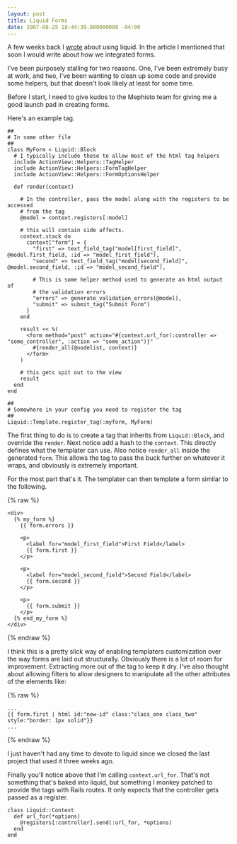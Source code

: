 ```yaml
---
layout: post
title: Liquid Forms
date: 2007-08-25 18:44:39.000000000 -04:00
---
```

A few weeks back I [wrote](/2007/8/liquids-leaking-from-a-developer) about using liquid. In the article I mentioned that soon I would write about how we integrated forms.

I've been purposely stalling for two reasons. One, I've been extremely busy at work, and two, I've been wanting to clean up some code and provide some helpers, but that doesn't look likely at least for some time.

Before I start, I need to give kudos to the Mephisto team for giving me a good launch pad in creating forms.

Here's an example tag.

    ##
    # In some other file
    ##
    class MyForm < Liquid::Block
      # I typically include these to allow most of the html tag helpers
      include ActionView::Helpers::TagHelper
      include ActionView::Helpers::FormTagHelper
      include ActionView::Helpers::FormOptionsHelper

      def render(context)

        # In the controller, pass the model along with the registers to be accessed
        # from the tag
        @model = context.registers[:model]

        # this will contain side affects.
        context.stack do
          context["form"] = {
            "first" => text_field_tag("model[first_field]", @model.first_field, :id => "model_first_field"),
            "second" => text_field_tag("model[second_field]", @model.second_field, :id => "model_second_field"),

            # This is some helper method used to generate an html output of
            # the validation errors
            "errors" => generate_validation_errors(@model),
            "submit" => submit_tag("Submit Form")
          }
        end

        result << %(
          <form method="post" action="#{context.url_for(:controller => "some_controller", :action => "some_action")}"
            #{render_all(@nodelist, context)}
          </form>
        )

        # this gets spit out to the view
        result
      end
    end

    ##
    # Somewhere in your config you need to register the tag
    ##
    Liquid::Template.register_tag(:myform, MyForm)


The first thing to do is to create a tag that inherits from `Liquid::Block`, and override the `render`. Next notice add a hash to the `context`. This directly defines what the templater can use. Also notice `render_all` inside the generated `form`. This allows the tag to pass the buck further on whatever it wraps, and obviously is extremely important.

For the most part that's it. The templater can then template a form similar to the following.

{% raw %}

    <div>
      {% my_form %}
        {{ form.errors }}

        <p>
          <label for="model_first_field">First Field</label>
          {{ form.first }}
        </p>

        <p>
          <label for="model_second_field">Second Field</label>
          {{ form.second }}
        </p>

        <p>
          {{ form.submit }}
        </p>
      {% end_my_form %}
    </div>

{% endraw %}


I think this is a pretty slick way of enabling templaters customization over the way forms are laid out structurally. Obviously there is a lot of room for improvement. Extracting more out of the tag to keep it dry. I've also thought about allowing filters to allow designers to manipulate all the other attributes of the elements like:

{% raw %}

    ...
    {{ form.first | html id:"new-id" class:"class_one class_two" style:"border: 1px solid"}}
    ...


{% endraw %}

I just haven't had any time to devote to liquid since we closed the last project that used it three weeks ago.

Finally you'll notice above that I'm calling `context.url_for`. That's not something that's baked into liquid, but something I monkey patched to provide the tags with Rails routes. It only expects that the controller gets passed as a register.

    class Liquid::Context
      def url_for(*options)
        @registers[:controller].send(:url_for, *options)
      end
    end

